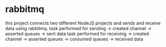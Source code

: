 # rabbitmq
this project connects two different NodeJS projects and sends and receive data using rabbitmq.
task performed for sending -> created channel -> asserted queues -> sent data
task performed for receiving -> created channel -> asserted queues -> consumed queues -> received data
